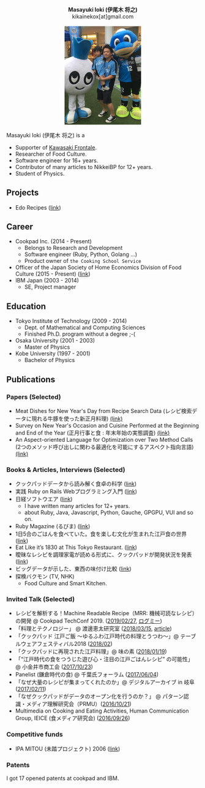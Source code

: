 <p align="center">
  <b>Masayuki Ioki (伊尾木 将之)</b><br>
  kikainekox[at]gmail.com <br>
  <br>
  <img src="keyimage.png" width="200px" />
</p>

Masayuki Ioki (伊尾木 将之) is a
- Supporter of [Kawasaki Frontale](https://www.frontale.co.jp/).
- Researcher of Food Culture.
- Software engineer for 16+ years.
- Contributor of many articles to NikkeiBP for 12+ years.
- Student of Physics.

## Projects
- Edo Recipes ([link](https://cookpad.com/kitchen/14604664))

## Career
- Cookpad Inc. (2014 - Present)
  - Belongs to Research and Development
  - Software engineer (Ruby, Python, Golang ...)
  - Product owner of `the Cooking School Service`
- Officer of the Japan Society of Home Economics Division of Food Culture (2015 - Present) ([link](http://www.js-foodculture.org/))
- IBM Japan (2003 - 2014)
  - SE, Project manager

## Education
- Tokyo Institute of Technology (2009 - 2014)
  - Dept. of Mathematical and Computing Sciences
  - Finished Ph.D. program without a degree ;-(
- Osaka University (2001 - 2003)
  - Master of Physics
- Kobe University (1997 - 2001)
  - Bachelor of Physics

## Publications
### Papers (Selected)
- Meat Dishes for New Year's Day from Recipe Search Data (レシピ検索データに現れる牛豚を使った新正月料理) [(link)](https://ci.nii.ac.jp/naid/40021026570)
- Survey on New Year's Occasion and Cuisine Performed at the Beginning and End of the Year (正月行事と食 : 年末年始の実態調査) [(link)](https://ci.nii.ac.jp/naid/40021785425)
- An Aspect-oriented Language for Optimization over Two Method Calls (2つのメソッド呼び出しに関わる最適化を可能にするアスペクト指向言語) [(link)](https://ci.nii.ac.jp/naid/110008616677)

### Books & Articles, Interviews (Selected)
- クックパッドデータから読み解く食卓の科学 ([link](https://www.amazon.co.jp/dp/4785505206/))
- 実践 Ruby on Rails Webプログラミング入門 ([link](https://www.amazon.co.jp/dp/4881665413))
- 日経ソフトウエア ([link](https://www.nikkeibpm.co.jp/item/nsw/756/saishin.html))
  - I have written many articles for 12+ years.
  - about Ruby, Java, Javascript, Python, Gauche, GPGPU, VUI and so on.
- Ruby Magazine (るびま) ([link](https://magazine.rubyist.net/articles/0020/0020-Hotlinks.html))
- 1日5合のごはんを食べていた。食を楽しむ文化が生まれた江戸食の世界 ([link](https://www.mylohas.net/2018/05/167531edo.html))
- Eat Like it’s 1830 at This Tokyo Restaurant. ([link](https://heated.medium.com/eat-like-its-1830-at-this-tokyo-restaurant-710852fe969f))
- 曖昧なレシピを調理家電が読める形式に、クックパッドが開発状況を発表 ([link](https://tech.nikkeibp.co.jp/atcl/nxt/news/18/04267/?ST=nnm))
- ビッグデータが示した、東西の味付け比較 ([link](https://project.nikkeibp.co.jp/campanella/atcl/15/030900037/031700003/))
- 探検バクモン (TV, NHK)
  - Food Culture and Smart Kitchen.

### Invited Talk (Selected)
- レシピを解析する！Machine Readable Recipe（MRR: 機械可読なレシピ）の開発 @ Cookpad TechConf 2019. ([2019/02/27](https://techconf.cookpad.com/2019/), [ログミー](https://logmi.jp/tech/articles/321152))
- 「料理とテクノロジー」 @ 渡邊恵太研究室 ([2018/03/15](http://keita-lab.jp/exhibition/), [article](https://pc.watch.impress.co.jp/docs/column/kyokai/1112518.html))
- 「クックパッド 江戸ご飯 ～ゆるふわ江戸時代の料理とうつわ～」@ テーブルウェアフェスティバル2018 ([2018/02](https://www.tokyo-dome.co.jp/tableware/))
- 「クックパッドに再現された江戸料理」@ 味の素 ([2018/01/19](https://www.syokubunka.or.jp/event/symposium/%E5%85%B1%E5%82%AC%E3%82%B7%E3%83%B3%E3%83%9D%E3%82%B8%E3%82%A6%E3%83%A0%E3%83%81%E3%83%A9%E3%82%B7.pdf))
- 「“江戸時代の食をつうじた遊び心・注目の江戸ごはんレシピ” の可能性」　@ 小金井市商工会 ([2017/10/23](https://koganei-s.or.jp/edode-atarashiiwotsukuru2017/))
- Panelist (鎌倉時代の食) @ 千葉氏フォーラム ([2017/06/04](http://chiba-summit.com/history/history02))
- 「なぜ大量のレシピが集まってくれたのか」@ デジタルアーカイブ in 岐阜 ([2017/02/11](http://current.ndl.go.jp/node/33277))
- 「なぜクックパッドがデータのオープン化を行うのか？」 @ パターン認識・メディア理解研究会（PRMU）([2016/10/21](https://www.ieice.org/ken/program/index.php?tgs_regid=d6080c927735a8b30dd2d746c6199c839429853883e4e980c6925e15a80e2f09&tgid=IEICE-PRMU&lang=))
- Multimedia on Cooking and Eating Activities, Human Communication Group, IEICE (食メディア研究会) ([2016/09/26](http://www.ccm.media.kyoto-u.ac.jp/CEA/))

### Competitive funds
- IPA MITOU (未踏プロジェクト) 2006 ([link](https://www.ipa.go.jp/jinzai/esp/2006mito1/gaiyou/4-24.html))

### Patents
I got 17 opened patents at cookpad and IBM.
